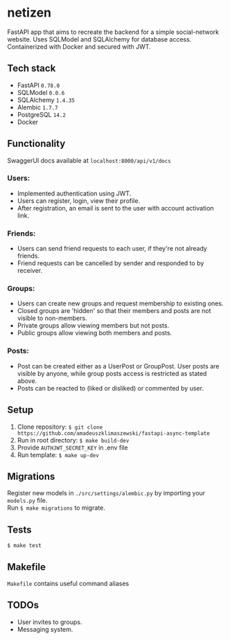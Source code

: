 # netizen
FastAPI app that aims to recreate the backend for a simple social-network website. Uses SQLModel and SQLAlchemy for database access. Containerized with Docker and secured with JWT.

## Tech stack
* FastAPI `0.78.0`
* SQLModel `0.0.6`
* SQLAlchemy `1.4.35`
* Alembic `1.7.7`
* PostgreSQL `14.2`
* Docker

## Functionality
SwaggerUI docs available at `localhost:8000/api/v1/docs`
### Users:
* Implemented authentication using JWT.
* Users can register, login, view their profile.
* After registration, an email is sent to the user with account activation link.
### Friends:
* Users can send friend requests to each user, if they're not already friends.
* Friend requests can be cancelled by sender and responded to by receiver.
### Groups:
* Users can create new groups and request membership to existing ones.
* Closed groups are 'hidden' so that their members and posts are not visible to non-members.
* Private groups allow viewing members but not posts.
* Public groups allow viewing both members and posts.
### Posts:
* Post can be created either as a UserPost or GroupPost. User posts are visible by anyone, while group posts access is restricted as stated above.
* Posts can be reacted to (liked or disliked) or commented by user.

## Setup
1. Clone repository:
`$ git clone https://github.com/amadeuszklimaszewski/fastapi-async-template`
2. Run in root directory:
`$ make build-dev`
3. Provide `AUTHJWT_SECRET_KEY` in .env file
4. Run template: `$ make up-dev`


## Migrations
Register new models in `./src/settings/alembic.py` by importing your `models.py` file.  
Run `$ make migrations` to migrate.


## Tests
`$ make test`


## Makefile
`Makefile` contains useful command aliases


## TODOs
* User invites to groups.
* Messaging system.
